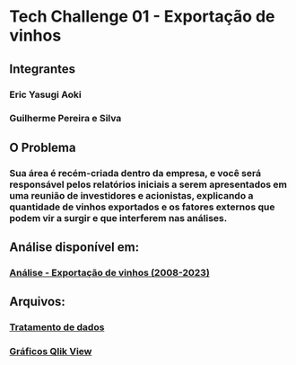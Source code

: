 # Tech Challenge 01 - Exportação de vinhos

## Integrantes
### Eric Yasugi Aoki
### Guilherme Pereira e Silva

## O Problema
### Sua área é recém-criada dentro da empresa, e você será responsável pelos relatórios iniciais a serem apresentados em uma reunião de investidores e acionistas, explicando a quantidade de vinhos exportados e os fatores externos que podem vir a surgir e que interferem nas análises.

## Análise disponível em:
### <a href="https://github.com/guipereira42/3DTAT_TC_FIAP_01/blob/main/An%C3%A1lise%20-%20Exporta%C3%A7%C3%A3o%20de%20vinhos%20(2008-2022).pdf"> Análise - Exportação de vinhos (2008-2023)</a>

## Arquivos:
### <a href="https://github.com/guipereira42/3DTAT_TC_FIAP_01/blob/main/Tratamento_de_dados_FIAP_Wine.ipynb"> Tratamento de dados</a>
### <a href="https://github.com/guipereira42/3DTAT_TC_FIAP_01/blob/main/Gr%C3%A1ficos%20-%20Tech_Challenge%201.qvw"> Gráficos Qlik View</a>

